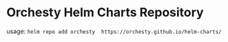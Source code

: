 # Orchesty Helm Charts Repository

usage: `helm repo add orchesty  https://orchesty.github.io/helm-charts/`
